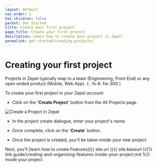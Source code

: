 ```yaml
---
layout: default
nav_order: 1
has_children: false
parent: Get Started
title: Create your first project
page_title: Create your first project
description: Learn how to create your project in Zepel.
permalink: get-started/creating-projects/
---
```

# Creating your first project

Projects in Zepel typically map to a team (Engineering, Front End) or any open ended product (Mobile, Web App).
{: .fs-6 .fw-300 }

To create your first project in your Zepel account:

- Click on the '__Create Project__' button from the All Projects page.

![Create a Project in Zepel](/guide/assets/uploads/create-projects.png "Create Zepel Project")

- In the project create dialogue, enter your project's name.

- Once complete, click on the '__Create__' button.

- Once the project is created, you'll be taken inside your new project. 

Next, you'll [learn how to create Features]({{ site.url }}{{ site.baseurl }}{% link guide/creating-and-organizing-features-inside-your-project.md %}) inside your project.